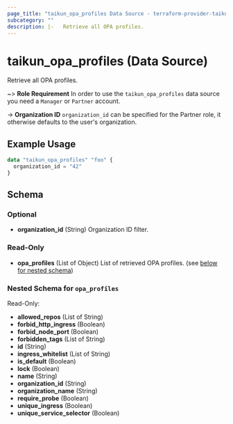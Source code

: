 ```yaml
---
page_title: "taikun_opa_profiles Data Source - terraform-provider-taikun"
subcategory: ""
description: |-   Retrieve all OPA profiles.
---
```


# taikun_opa_profiles (Data Source)

Retrieve all OPA profiles.

~> **Role Requirement** In order to use the `taikun_opa_profiles` data source you need a `Manager` or `Partner` account.

-> **Organization ID** `organization_id` can be specified for the Partner role, it otherwise defaults to the user's organization.

## Example Usage

```terraform
data "taikun_opa_profiles" "foo" {
  organization_id = "42"
}
```

<!-- schema generated by tfplugindocs -->
## Schema

### Optional

- **organization_id** (String) Organization ID filter.

### Read-Only

- **opa_profiles** (List of Object) List of retrieved OPA profiles. (see [below for nested schema](#nestedatt--opa_profiles))

<a id="nestedatt--opa_profiles"></a>
### Nested Schema for `opa_profiles`

Read-Only:

- **allowed_repos** (List of String)
- **forbid_http_ingress** (Boolean)
- **forbid_node_port** (Boolean)
- **forbidden_tags** (List of String)
- **id** (String)
- **ingress_whitelist** (List of String)
- **is_default** (Boolean)
- **lock** (Boolean)
- **name** (String)
- **organization_id** (String)
- **organization_name** (String)
- **require_probe** (Boolean)
- **unique_ingress** (Boolean)
- **unique_service_selector** (Boolean)


